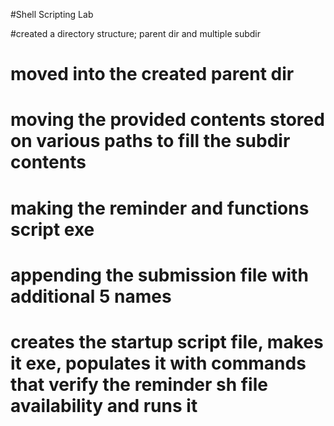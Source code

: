 #Shell Scripting Lab

#created a directory structure; parent dir and multiple subdir 

# moved into the created parent dir

# moving the provided contents stored on various paths to  fill the subdir contents 

# making the reminder and functions script exe

# appending the submission file with additional 5 names

# creates the startup script file, makes it exe, populates it with commands that verify the reminder sh file availability and runs it

